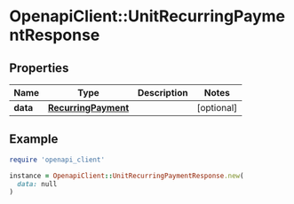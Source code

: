 # OpenapiClient::UnitRecurringPaymentResponse

## Properties

| Name | Type | Description | Notes |
| ---- | ---- | ----------- | ----- |
| **data** | [**RecurringPayment**](RecurringPayment.md) |  | [optional] |

## Example

```ruby
require 'openapi_client'

instance = OpenapiClient::UnitRecurringPaymentResponse.new(
  data: null
)
```

